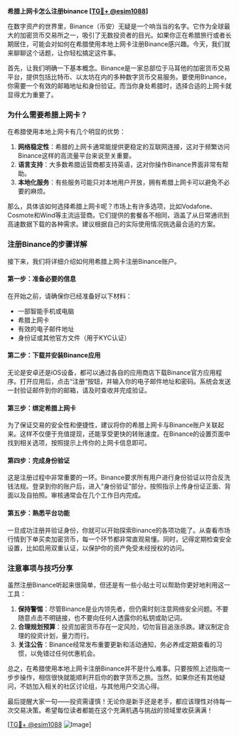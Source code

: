 **希腊上网卡怎么注册binance [[TG💪+ @esim1088](https://t.me/s/esim1088)]**

在数字资产的世界里，Binance（币安）无疑是一个响当当的名字。它作为全球最大的加密货币交易所之一，吸引了无数投资者的目光。如果你正在希腊旅行或者长期居住，可能会对如何在希腊使用本地上网卡注册Binance感兴趣。今天，我们就来聊聊这个话题，让你轻松搞定这件事。

首先，让我们明确一下基本概念。Binance是一家总部位于马耳他的加密货币交易平台，提供包括比特币、以太坊在内的多种数字货币交易服务。要使用Binance，你需要一个有效的邮箱地址和身份验证。而当你身处希腊时，选择合适的上网卡就显得尤为重要了。

### 为什么需要希腊上网卡？

在希腊使用本地上网卡有几个明显的优势：

1. **网络稳定性**：希腊的上网卡通常能提供更稳定的互联网连接，这对于频繁访问Binance这样的高流量平台来说至关重要。
2. **语言支持**：大多数希腊运营商都支持英语，这对你操作Binance界面非常有帮助。
3. **本地化服务**：有些服务可能只对本地用户开放，拥有希腊上网卡可以避免不必要的麻烦。

那么，具体该如何选择希腊上网卡呢？市场上有许多选项，比如Vodafone、Cosmote和Wind等主流运营商。它们提供的套餐各不相同，涵盖了从日常通讯到高速数据下载的各种需求。建议根据自己的实际使用情况挑选最合适的方案。

### 注册Binance的步骤详解

接下来，我们将详细介绍如何用希腊上网卡注册Binance账户。

#### 第一步：准备必要的信息

在开始之前，请确保你已经准备好以下材料：
- 一部智能手机或电脑
- 希腊上网卡
- 有效的电子邮件地址
- 身份证或其他官方文件（用于KYC认证）

#### 第二步：下载并安装Binance应用

无论是安卓还是iOS设备，都可以通过各自的应用商店下载Binance官方应用程序。打开应用后，点击“注册”按钮，并输入你的电子邮件地址和密码。系统会发送一封验证邮件到你的邮箱，请及时查收并完成验证。

#### 第三步：绑定希腊上网卡

为了保证交易的安全性和便捷性，建议将你的希腊上网卡与Binance账户关联起来。这样不仅便于充值提现，还能享受更快的转账速度。在Binance的设置页面中找到相关选项，按照提示上传你的上网卡信息即可。

#### 第四步：完成身份验证

这是注册过程中非常重要的一环。Binance要求所有用户进行身份验证以符合反洗钱法规。登录到你的账户后，进入“身份验证”部分，按照指示上传身份证正面、背面以及自拍照。审核通常会在几个工作日内完成。

#### 第五步：熟悉平台功能

一旦成功注册并验证身份，你就可以开始探索Binance的各项功能了。从查看市场行情到下单买卖加密货币，每一个环节都非常直观易懂。同时，记得定期检查安全设置，比如启用双重认证，以保护你的资产免受未经授权的访问。

### 注意事项与技巧分享

虽然注册Binance听起来很简单，但还是有一些小贴士可以帮助你更好地利用这一工具：

1. **保持警惕**：尽管Binance是业内领先者，但仍需时刻注意网络安全问题。不要随意点击不明链接，也不要向任何人透露你的私钥或助记词。
2. **合理规划预算**：投资加密货币存在一定风险，切勿盲目追涨杀跌。建议制定合理的投资计划，量力而行。
3. **关注公告**：Binance经常发布重要更新和活动通知，务必养成定期查看的习惯，以免错过任何优惠机会。

总之，在希腊使用本地上网卡注册Binance并不是什么难事。只要按照上述指南一步步操作，相信很快就能顺利开启你的数字货币之旅。当然，如果你还有其他疑问，不妨加入相关的社区讨论组，与其他用户交流心得。

最后提醒大家一句——投资需谨慎！无论你是新手还是老手，都应该理性对待每一次交易决策。希望每位读者都能在这个充满机遇与挑战的领域里收获满满！

[[TG💪+ @esim1088](https://t.me/s/esim1088) ![Image](https://i.postimg.cc/4NQfJmqS/Snipaste-2025-05-13-00-14-12.png)]